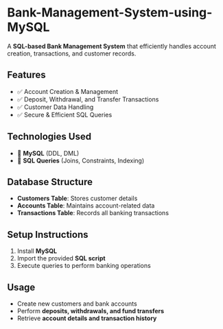 # Bank-Management-System-using-MySQL

A **SQL-based Bank Management System** that efficiently handles account creation, transactions, and customer records.  

## Features  
- ✅ Account Creation & Management  
- ✅ Deposit, Withdrawal, and Transfer Transactions  
- ✅ Customer Data Handling  
- ✅ Secure & Efficient SQL Queries  

## Technologies Used  
- 🔹 **MySQL** (DDL, DML)  
- 🔹 **SQL Queries** (Joins, Constraints, Indexing)  

## Database Structure  
- **Customers Table**: Stores customer details  
- **Accounts Table**: Maintains account-related data  
- **Transactions Table**: Records all banking transactions  

## Setup Instructions  
1. Install **MySQL**  
2. Import the provided **SQL script**  
3. Execute queries to perform banking operations  

## Usage  
- Create new customers and bank accounts  
- Perform **deposits, withdrawals, and fund transfers**  
- Retrieve **account details and transaction history**
